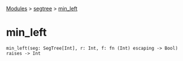 [Modules](../index.md) > [segtree](./index.md) > [min_left]()

# min_left

```
min_left(seg: SegTree[Int], r: Int, f: fn (Int) escaping -> Bool) raises -> Int
```
